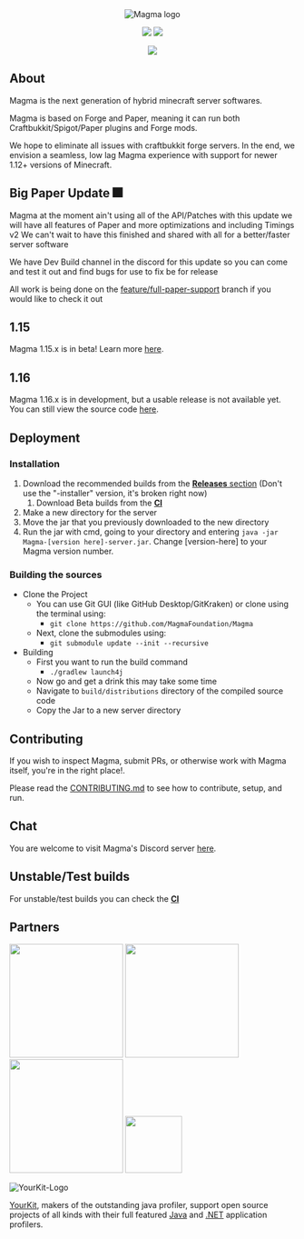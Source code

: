 <div align="center">
<img src="https://i.imgur.com/zTCTCWG.png" alt="Magma logo" align="middle"></img>

![](https://img.shields.io/badge/Minecraft%20Forge-1.12.2%20--%202854-orange.svg?style=for-the-badge)
[![](https://img.shields.io/jenkins/build?jobUrl=https%3A%2F%2Fci.hexeption.dev%2Fjob%2FMagma%2520Foundation%2Fjob%2FMagma%2Fjob%2Fmaster%2F&style=for-the-badge)](https://ci.hexeption.dev)

![](https://bstats.org/signatures/bukkit/magma.svg)
</div>

## About

Magma is the next generation of hybrid minecraft server softwares.

Magma is based on Forge and Paper, meaning it can run both Craftbukkit/Spigot/Paper plugins and Forge mods.

We hope to eliminate all issues with craftbukkit forge servers. In the end, we envision a seamless, low lag Magma experience with support for newer 1.12+ versions of Minecraft.

## Big Paper Update :fireworks:

Magma at the moment ain't using all of the API/Patches with this update we will have all features of Paper and more optimizations and including Timings v2
We can't wait to have this finished and shared with all for a better/faster server software

We have Dev Build channel in the discord for this update so you can come and test it out and find bugs for use to fix be for release

All work is being done on the [feature/full-paper-support](https://github.com/magmafoundation/Magma/tree/feature/full-paper-support) branch if you would like to check it out

## 1.15

Magma 1.15.x is in beta! Learn more [here](https://github.com/magmafoundation/Magma-1.15.x).

## 1.16

Magma 1.16.x is in development, but a usable release is not available yet. You can still view the source code [here](https://github.com/magmafoundation/Magma-1.16.x).

## Deployment

### Installation

1. Download the recommended builds from the [**Releases** section](https://github.com/magmafoundation/Magma/releases) (Don't use the "-installer" version, it's broken right now)
   1. Download Beta builds from the [**CI**](https://ci.hexeption.dev/job/Magma%20Foundation/job/Magma/job/master/)
2. Make a new directory for the server
3. Move the jar that you previously downloaded to the new directory
4. Run the jar with cmd, going to your directory and entering `java -jar Magma-[version here]-server.jar`. Change [version-here] to your Magma version number.

### Building the sources

- Clone the Project
  - You can use Git GUI (like GitHub Desktop/GitKraken) or clone using the terminal using:
    - `git clone https://github.com/MagmaFoundation/Magma`
  - Next, clone the submodules using:
    - `git submodule update --init --recursive`
- Building
  - First you want to run the build command
    - `./gradlew launch4j`
  - Now go and get a drink this may take some time
  - Navigate to `build/distributions` directory of the compiled source code
  - Copy the Jar to a new server directory

## Contributing

If you wish to inspect Magma, submit PRs, or otherwise work with Magma itself, you're in the right place!.

Please read the [CONTRIBUTING.md](https://github.com/magmafoundation/Magma/blob/master/CONTRIBUTING.md) to see how to contribute, setup, and run.

## Chat

You are welcome to visit Magma's Discord server [here](https://discord.gg/6rkqngA).

## Unstable/Test builds

For unstable/test builds you can check the [__CI__](https://ci.hexeption.dev/job/Magma%20Foundation/job/Magma/job/master/)

## Partners
<a href="https://aternos.org/en/"><img src="https://company.aternos.org/img/logotype-blue.svg" width="200"></a>
<a href="https://songoda.com/"><img src="https://cdn2.songoda.com/branding/logo.png" width="200"></a>
<a href="https://serverjars.com/"><img src="https://serverjars.com/assets/img/logo_white.svg" width="200"></a>
<a href="https://craftycontrol.com/"><img src="https://i.imgur.com/243oDOX.png" width="100" height="100"></a>

![YourKit-Logo](https://www.yourkit.com/images/yklogo.png)

[YourKit](http://www.yourkit.com/), makers of the outstanding java profiler, support open source projects of all kinds with their full featured [Java](https://www.yourkit.com/java/profiler/index.jsp) and [.NET](https://www.yourkit.com/.net/profiler/index.jsp) application profilers.

